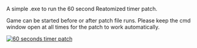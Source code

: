 A simple .exe to run the 60 second Reatomized timer patch.

Game can be started before or after patch file runs. Please keep the cmd window open at all times for the patch to work automatically.

[![60 seconds timer patch](https://img.youtube.com/vi/WEX4V8MzBV8/0.jpg)](https://www.youtube.com/watch?v=WEX4V8MzBV8)
